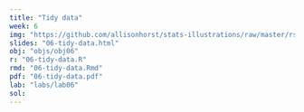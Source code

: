 ```yaml
---
title: "Tidy data"
week: 6
img: "https://github.com/allisonhorst/stats-illustrations/raw/master/rstats-artwork/tidydata_7.jpg"
slides: "06-tidy-data.html"
obj: "objs/obj06"
r: "06-tidy-data.R"
rmd: "06-tidy-data.Rmd"
pdf: "06-tidy-data.pdf"
lab: "labs/lab06"
sol:
---
```

